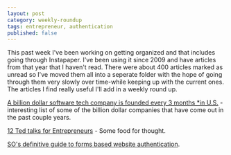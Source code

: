 ```yaml
---
layout: post
category: weekly-roundup
tags: entrepreneur, authentication
published: false
---
```


This past week I've been working on getting organized and that includes going through Instapaper. I've been using it since 2009 and have articles from that year that I haven't read. There were about 400 articles marked as unread so I've moved them all into a seperate folder with the hope of going through them very slowly over time-while keeping up with the current ones. The articles I find really useful I'll add in a weekly round up.

[A billion dollar software tech company is founded every 3 months *in U.S.](http://blog.minming.net/post/35553963889/a-billion-dollar-software-tech-company-is-founded-every) - interesting list of some of the billion dollar companies that have come out in the past couple years.

[12 Ted talks for Entrepreneurs](http://www.shopify.com/blog/6553665-12-must-watch-ted-talks-for-entrepreneurs) - Some food for thought.

[SO's definitive guide to forms based website authentication](http://stackoverflow.com/questions/549/the-definitive-guide-to-forms-based-website-authentication).
